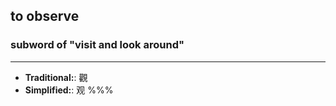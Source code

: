 ## to observe
### subword of "visit and look around"
---
- **Traditional:**: 觀
- **Simplified:**: 观
%%%
